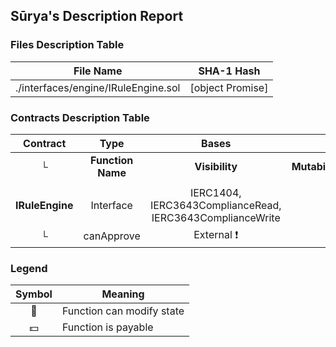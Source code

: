 ## Sūrya's Description Report

### Files Description Table


|  File Name  |  SHA-1 Hash  |
|-------------|--------------|
| ./interfaces/engine/IRuleEngine.sol | [object Promise] |


### Contracts Description Table


|  Contract  |         Type        |       Bases      |                  |                 |
|:----------:|:-------------------:|:----------------:|:----------------:|:---------------:|
|     └      |  **Function Name**  |  **Visibility**  |  **Mutability**  |  **Modifiers**  |
||||||
| **IRuleEngine** | Interface | IERC1404, IERC3643ComplianceRead, IERC3643ComplianceWrite |||
| └ | canApprove | External ❗️ |   |NO❗️ |


### Legend

|  Symbol  |  Meaning  |
|:--------:|-----------|
|    🛑    | Function can modify state |
|    💵    | Function is payable |
